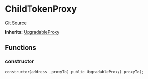 # ChildTokenProxy
[Git Source](https://github.com/TOKnetwork/contracts/blob/155f729fd8db0676297384375468d4d45b8aa44e/contracts/child/proxifiedChildToken/ChildTokenProxy.sol)

**Inherits:**
[UpgradableProxy](/contracts/common/misc/UpgradableProxy.sol/contract.UpgradableProxy.md)


## Functions
### constructor


```solidity
constructor(address _proxyTo) public UpgradableProxy(_proxyTo);
```

